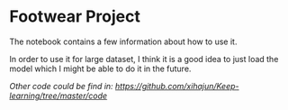 # Footwear Project
The notebook contains a few information about how to use it.

In order to use it for large dataset, I think it is a good idea to just load the model which I might be able to do it in the future.


*Other code could be find in: https://github.com/xihajun/Keep-learning/tree/master/code*
